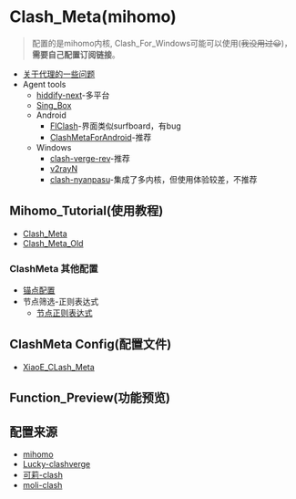 # Clash_Meta(mihomo)
> 配置的是mihomo内核, Clash_For_Windows可能可以使用(~~我没用过😀~~)，**需要自己配置订阅链接**。
- [关于代理的一些问题](https://blog.revincx.icu/posts/proxy-summary/)
- Agent tools
  - [hiddify-next](https://github.com/hiddify/hiddify-next)-多平台
  - [Sing_Box](https://github.com/SagerNet/sing-box)
  - Android
    - [FlClash](https://github.com/chen08209/FlClash)-界面类似surfboard，有bug
    - [ClashMetaForAndroid](https://github.com/MetaCubeX/ClashMetaForAndroid)-推荐
  - Windows
    - [clash-verge-rev](https://github.com/clash-verge-rev/clash-verge-rev)-推荐
    - [v2rayN](https://github.com/2dust/v2rayN)
    - [clash-nyanpasu](https://github.com/LibNyanpasu/clash-nyanpasu)-集成了多内核，但使用体验较差，不推荐

## Mihomo_Tutorial(使用教程) 
- [Clash_Meta](https://wiki.metacubex.one/)
- [Clash_Meta_Old](https://clash-meta.gitbook.io/clash.meta-wiki-older)
### ClashMeta 其他配置
- [锚点配置](https://github.com/LaolunsiG/XiaoE_PCR/blob/main/Config_File/Clash_Meta/%E9%94%9A%E7%82%B9%E9%85%8D%E7%BD%AE.md)
- 节点筛选-正则表达式
  - [节点正则表达式](https://github.com/LaolunsiG/XiaoE_PCR/blob/main/Config_File/%E8%8A%82%E7%82%B9%E7%9A%84%E6%AD%A3%E5%88%99%E8%A1%A8%E8%BE%BE%E5%BC%8F.md)

## ClashMeta Config(配置文件)
- [XiaoE_CLash_Meta](https://raw.githubusercontent.com/LaolunsiG/XiaoE_PCR/main/Config_File/Clash_Meta/XiaoE_Clash_Meta.yaml)

## Function_Preview(功能预览)

## 配置来源
- [mihomo](https://github.com/MetaCubeX/mihomo/blob/Meta/docs/config.yaml)
- [Lucky-clashverge](https://raw.githubusercontent.com/As-Lucky/Lucky/main/Lucky-ClashVerge.yaml)
- [可莉-clash](https://gitlab.com/lodepuly/vpn_tool/-/tree/master/Tool/Clash/Config)
- [moli-clash](https://github.com/Moli-X/Resources/raw/main/Clash/Clash.yml)

